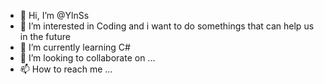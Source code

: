 - 👋 Hi, I’m @YlnSs
- 👀 I’m interested in Coding and i want to do somethings that can help us in the future
- 🌱 I’m currently learning C#
- 💞️ I’m looking to collaborate on ...
- 📫 How to reach me ...

<!---
YlnSs/YlnSs is a ✨ special ✨ repository because its `README.md` (this file) appears on your GitHub profile.
You can click the Preview link to take a look at your changes.
--->

